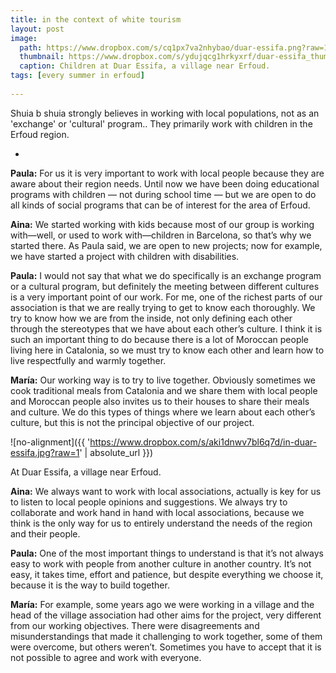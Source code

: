 ```yaml
---
title: in the context of white tourism
layout: post
image: 
  path: https://www.dropbox.com/s/cq1px7va2nhybao/duar-essifa.png?raw=1
  thumbnail: https://www.dropbox.com/s/ydujqcg1hrkyxrf/duar-essifa_thumbnail.png?raw=1
  caption: Children at Duar Essifa, a village near Erfoud.
tags: [every summer in erfoud]
    
---
```


Shuia b shuia strongly believes in working with local populations, not as an 'exchange' or 'cultural' program.. They primarily work with children in the Erfoud region. 

<!--more-->

-

**Paula:** For us it is very important to work with local people because they are aware about their region needs. Until now we have been doing educational programs with children — not during school time — but we are open to do all kinds of social programs that can be of interest for the area of Erfoud. 

**Aina:** We started working with kids because most of our group is working with—well, or used to work with—children in Barcelona, so that’s why we started there. As Paula said, we are open to new projects; now for example, we have started a project with children with disabilities.

**Paula:** I would not say that what we do specifically is an exchange program or a cultural program, but definitely the meeting between different cultures is a very important point of our work. For me, one of the richest parts of our association is that we are really trying to get to know each thoroughly. We try to know how we are from the inside, not only defining each other through the stereotypes that we have about each other’s culture. I think it is such an important thing to do because there is a lot of Moroccan people living here in Catalonia, so we must try to know each other and learn how to live respectfully and warmly together.

**María:** Our working way is to try to live together. Obviously sometimes we cook traditional meals from Catalonia and we share them with local people and Moroccan people also invites us to their houses to share their meals and culture. We do this types of things where we learn about each other’s culture, but this is not the principal objective of our project.

![no-alignment]({{ 'https://www.dropbox.com/s/aki1dnwv7bl6q7d/in-duar-essifa.jpg?raw=1' | absolute_url }})
  <figcaption>At Duar Essifa, a village near Erfoud.</figcaption>

**Aina:** We always want to work with local associations, actually is key for us to listen to local people opinions and suggestions. We always try to collaborate and work hand in hand with local associations, because we think is the only way for us to entirely understand the needs of the region and their people.

**Paula:** One of the most important things to understand is that it’s not always easy to work with people from another culture in another country. It’s not easy, it takes time, effort and patience, but despite everything we choose it, because it is the way to build together. 

**María:** For example, some years ago we were working in a village and the head of the village association had other aims for the project, very different from our working objectives. There were disagreements and misunderstandings that made it challenging to work together, some of them were overcome, but others weren’t. Sometimes you have to accept that it is not possible to agree and work with everyone.
